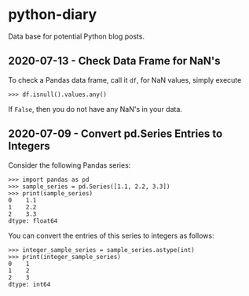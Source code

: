 # python-diary
Data base for potential Python blog posts.


## 2020-07-13 - Check Data Frame for NaN's

To check a Pandas data frame, call it `df`, for NaN values, simply execute

`>>> df.isnull().values.any()`

If `False`, then you do not have any NaN's in your data.

## 2020-07-09 - Convert pd.Series Entries to Integers

Consider the following Pandas series:

```
>>> import pandas as pd
>>> sample_series = pd.Series([1.1, 2.2, 3.3])
>>> print(sample_series)
0    1.1
1    2.2
2    3.3
dtype: float64
```

You can convert the entries of this series to integers as follows:

```
>>> integer_sample_series = sample_series.astype(int)
>>> print(integer_sample_series)
0    1
1    2
2    3
dtype: int64
```
